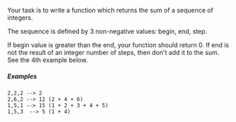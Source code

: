 Your task is to write a function which returns the sum of a sequence of integers.

The sequence is defined by 3 non-negative values: begin, end, step.

If begin value is greater than the end, your function should return 0. If end is not the result of an integer number of steps, then don't add it to the sum. See the 4th example below.

##### Examples

```
2,2,2 --> 2
2,6,2 --> 12 (2 + 4 + 6)
1,5,1 --> 15 (1 + 2 + 3 + 4 + 5)
1,5,3  --> 5 (1 + 4)
```

